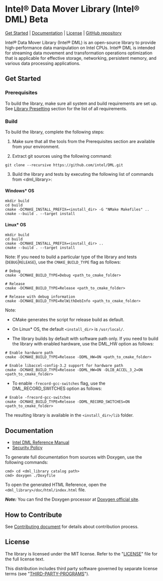Intel® Data Mover Library (Intel® DML) Beta
=================================================
[Get Started](#get-started) | [Documentation](#documentation) | [License](#license) | [GitHub repository](https://github.com/intel-innersource/libraries.performance.accelerators.dml.dml-library.git)

Intel® Data Mover Library (Intel® DML) is an open-source library to provide high-performance data manipulation on Intel CPUs. Intel® DML is intended for streaming data movement and transformation operations optimization that is applicable for effective storage, networking, persistent memory, and various data processing applications. 

## Get Started

### Prerequisites

To build the library, make sure all system and build requirements are set up.
See [Library Presetting](./doc/DML_REFERENCE_MANUAL.md#library-presetting) section for the list of all requirements.

### Build

To build the library, complete the following steps:

1.  Make sure that all the tools from the Prerequisites section are available from your environment.

2.  Extract git sources using the following command:

```shell
git clone --recursive https://github.com/intel/DML.git
```

3.  Build the library and tests by executing the following list of commands from \<dml_library\>:

#### Windows* OS 

```shell
mkdir build
cd build
cmake -DCMAKE_INSTALL_PREFIX=<install_dir> -G "NMake Makefiles" ..
cmake --build . --target install
```

#### Linux* OS 

```shell
mkdir build
cd build
cmake -DCMAKE_INSTALL_PREFIX=<install_dir> ..
cmake --build . --target install
```

Note: If you need to build a particular type of the library and tests (`DEBUG`|`RELEASE`), use the `CMAKE_BUILD_TYPE` flag as follows:

```shell
# Debug
cmake -DCMAKE_BUILD_TYPE=Debug <path_to_cmake_folder>

# Release
cmake -DCMAKE_BUILD_TYPE=Release <path_to_cmake_folder>

# Release with debug information
cmake -DCMAKE_BUILD_TYPE=RelWithDebInfo <path_to_cmake_folder>
```

Note: 
- CMake generates the script for release build as default.

- On Linux* OS, the default `<install_dir>` is `/usr/local/`.

- The library builds by default with software path only. If you need to build the library with enabled hardware, use the DML_HW option as follows:

```shell
# Enable hardware path
cmake -DCMAKE_BUILD_TYPE=Release -DDML_HW=ON <path_to_cmake_folder>
```

```shell
# Enable libaccel-config-3.2 support for hardware path
cmake -DCMAKE_BUILD_TYPE=Release -DDML_HW=ON -DLIB_ACCEL_3_2=ON <path_to_cmake_folder> 
```

- To enable `-frecord-gcc-switches` flag, use the DML_RECORD_SWITCHES option as follows:

```shell
# Enable -frecord-gcc-switches
cmake -DCMAKE_BUILD_TYPE=Release -DDML_RECORD_SWITCHES=ON <path_to_cmake_folder>
```

The resulting library is available in the `<install_dir>/lib` folder.

## Documentation

- [Intel DML Reference Manual](./doc/DML_REFERENCE_MANUAL.md)
- [Security Policy](doc/SECURITY.md) 

To generate full documentation from sources with Doxygen, use the following commands:

```shell
cmd> cd <dml_library catalog path>
cmd> doxygen ./Doxyfile
```

To open the generated HTML Reference, open the `<dml_library>/doc/html/index.html` file.

***Note:*** You can find the Doxygen processor at [Doxygen official site](http://www.doxygen.nl/).

## How to Contribute

See [Contributing document](CONTRIBUTING.md) for details about contribution process.

## License

The library is licensed under the MIT license. Refer to the
"[LICENSE](LICENSE)" file for the full license text.

This distribution includes third party software governed by separate license
terms (see "[THIRD-PARTY-PROGRAMS](THIRD-PARTY-PROGRAMS)").
